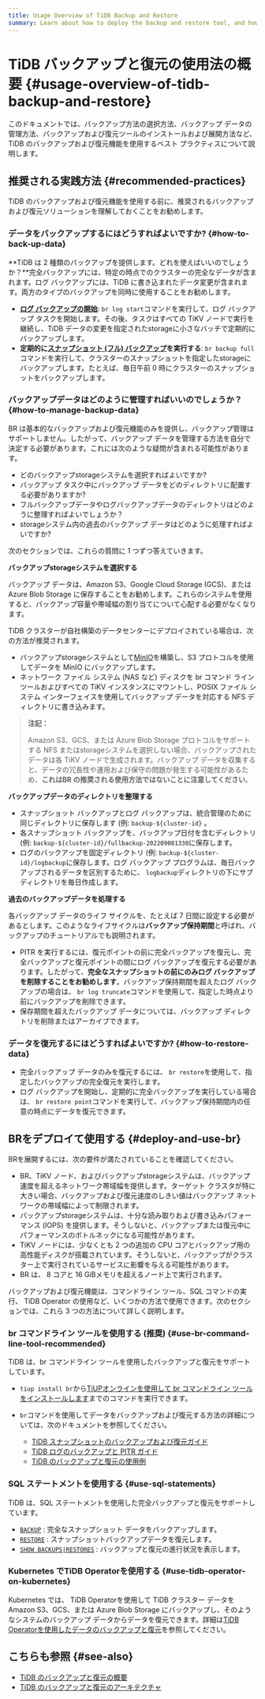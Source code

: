 ```yaml
---
title: Usage Overview of TiDB Backup and Restore
summary: Learn about how to deploy the backup and restore tool, and how to use it to back up and restore a TiDB cluster.
---
```


# TiDB バックアップと復元の使用法の概要 {#usage-overview-of-tidb-backup-and-restore}

このドキュメントでは、バックアップ方法の選択方法、バックアップ データの管理方法、バックアップおよび復元ツールのインストールおよび展開方法など、TiDB のバックアップおよび復元機能を使用するベスト プラクティスについて説明します。

## 推奨される実践方法 {#recommended-practices}

TiDB のバックアップおよび復元機能を使用する前に、推奨されるバックアップおよび復元ソリューションを理解しておくことをお勧めします。

### データをバックアップするにはどうすればよいですか? {#how-to-back-up-data}

**TiDB は 2 種類のバックアップを提供します。どれを使えばいいのでしょうか？**完全バックアップには、特定の時点でのクラスターの完全なデータが含まれます。ログ バックアップには、TiDB に書き込まれたデータ変更が含まれます。両方のタイプのバックアップを同時に使用することをお勧めします。

-   **<a href="/br/br-pitr-guide.md#start-log-backup">ログ バックアップの開始</a>**: `br log start`コマンドを実行して、ログ バックアップ タスクを開始します。その後、タスクはすべての TiKV ノードで実行を継続し、TiDB データの変更を指定されたstorageに小さなバッチで定期的にバックアップします。
-   **定期的に<a href="/br/br-snapshot-guide.md#back-up-cluster-snapshots">スナップショット (フル) バックアップ</a>を実行する**: `br backup full`コマンドを実行して、クラスターのスナップショットを指定したstorageにバックアップします。たとえば、毎日午前 0 時にクラスターのスナップショットをバックアップします。

### バックアップデータはどのように管理すればいいのでしょうか？ {#how-to-manage-backup-data}

BR は基本的なバックアップおよび復元機能のみを提供し、バックアップ管理はサポートしません。したがって、バックアップ データを管理する方法を自分で決定する必要があります。これには次のような疑問が含まれる可能性があります。

-   どのバックアップstorageシステムを選択すればよいですか?
-   バックアップ タスク中にバックアップ データをどのディレクトリに配置する必要がありますか?
-   フルバックアップデータやログバックアップデータのディレクトリはどのように整理すればよいでしょうか？
-   storageシステム内の過去のバックアップ データはどのように処理すればよいですか?

次のセクションでは、これらの質問に 1 つずつ答えていきます。

**バックアップstorageシステムを選択する**

バックアップ データは、Amazon S3、Google Cloud Storage (GCS)、または Azure Blob Storage に保存することをお勧めします。これらのシステムを使用すると、バックアップ容量や帯域幅の割り当てについて心配する必要がなくなります。

TiDB クラスターが自社構築のデータセンターにデプロイされている場合は、次の方法が推奨されます。

-   バックアップstorageシステムとして[MinIO](https://docs.min.io/docs/minio-quickstart-guide.html)を構築し、S3 プロトコルを使用してデータを MinIO にバックアップします。
-   ネットワーク ファイル システム (NAS など) ディスクを br コマンド ライン ツールおよびすべての TiKV インスタンスにマウントし、POSIX ファイル システム インターフェイスを使用してバックアップ データを対応する NFS ディレクトリに書き込みます。

> **注記：**
>
> Amazon S3、GCS、または Azure Blob Storage プロトコルをサポートする NFS またはstorageシステムを選択しない場合、バックアップされたデータは各 TiKV ノードで生成されます。バックアップ データを収集すると、データの冗長性や運用および保守の問題が発生する可能性があるため、**これはBR の推奨される使用方法ではないことに注意してください**。

**バックアップデータのディレクトリを整理する**

-   スナップショット バックアップとログ バックアップは、統合管理のために同じディレクトリに保存します (例: `backup-${cluster-id}` 。
-   各スナップショット バックアップを、バックアップ日付を含むディレクトリ (例: `backup-${cluster-id}/fullbackup-202209081330`に保存します。
-   ログのバックアップを固定ディレクトリ (例: `backup-${cluster-id}/logbackup`に保存します。ログ バックアップ プログラムは、毎日バックアップされるデータを区別するために、 `logbackup`ディレクトリの下にサブディレクトリを毎日作成します。

**過去のバックアップデータを処理する**

各バックアップ データのライフ サイクルを、たとえば 7 日間に設定する必要があるとします。このようなライフサイクルは**バックアップ保持期間**と呼ばれ、バックアップのチュートリアルでも説明されます。

-   PITR を実行するには、復元ポイントの前に完全バックアップを復元し、完全バックアップと復元ポイントの間にログ バックアップを復元する必要があります。したがって、**完全なスナップショットの前にのみログ バックアップを削除することをお勧めします**。バックアップ保持期間を超えたログ バックアップの場合は、 `br log truncate`コマンドを使用して、指定した時点より前にバックアップを削除できます。
-   保存期間を超えたバックアップ データについては、バックアップ ディレクトリを削除またはアーカイブできます。

### データを復元するにはどうすればよいですか? {#how-to-restore-data}

-   完全バックアップ データのみを復元するには、 `br restore`を使用して、指定したバックアップの完全復元を実行します。
-   ログ バックアップを開始し、定期的に完全バックアップを実行している場合は、 `br restore point`コマンドを実行して、バックアップ保持期間内の任意の時点にデータを復元できます。

## BRをデプロイて使用する {#deploy-and-use-br}

BRを展開するには、次の要件が満たされていることを確認してください。

-   BR、TiKV ノード、およびバックアップstorageシステムは、バックアップ速度を超えるネットワーク帯域幅を提供します。ターゲット クラスタが特に大きい場合、バックアップおよび復元速度のしきい値はバックアップ ネットワークの帯域幅によって制限されます。
-   バックアップstorageシステムは、十分な読み取りおよび書き込みパフォーマンス (IOPS) を提供します。そうしないと、バックアップまたは復元中にパフォーマンスのボトルネックになる可能性があります。
-   TiKV ノードには、少なくとも 2 つの追加の CPU コアとバックアップ用の高性能ディスクが搭載されています。そうしないと、バックアップがクラスター上で実行されているサービスに影響を与える可能性があります。
-   BR は、 8 コアと 16 GiBメモリを超えるノード上で実行されます。

バックアップおよび復元機能は、コマンドライン ツール、SQL コマンドの実行、 TiDB Operator の使用など、いくつかの方法で使用できます。次のセクションでは、これら 3 つの方法について詳しく説明します。

### br コマンドライン ツールを使用する (推奨) {#use-br-command-line-tool-recommended}

TiDB は、br コマンドライン ツールを使用したバックアップと復元をサポートしています。

-   `tiup install br`から[TiUPオンラインを使用して br コマンドライン ツールをインストールします](/migration-tools.md#install-tools-using-tiup)までのコマンドを実行できます。
-   `br`コマンドを使用してデータをバックアップおよび復元する方法の詳細については、次のドキュメントを参照してください。

    -   [TiDB スナップショットのバックアップおよび復元ガイド](/br/br-snapshot-guide.md)
    -   [TiDB ログのバックアップと PITR ガイド](/br/br-pitr-guide.md)
    -   [TiDB のバックアップと復元の使用例](/br/backup-and-restore-use-cases.md)

### SQL ステートメントを使用する {#use-sql-statements}

TiDB は、SQL ステートメントを使用した完全バックアップと復元をサポートしています。

-   [`BACKUP`](/sql-statements/sql-statement-backup.md) : 完全なスナップショット データをバックアップします。
-   [`RESTORE`](/sql-statements/sql-statement-restore.md) : スナップショットバックアップデータを復元します。
-   [`SHOW BACKUPS|RESTORES`](/sql-statements/sql-statement-show-backups.md) : バックアップと復元の進行状況を表示します。

### Kubernetes でTiDB Operatorを使用する {#use-tidb-operator-on-kubernetes}

Kubernetes では、 TiDB Operatorを使用して TiDB クラスター データを Amazon S3、GCS、または Azure Blob Storage にバックアップし、そのようなシステムのバックアップ データからデータを復元できます。詳細は[TiDB Operatorを使用したデータのバックアップと復元](https://docs.pingcap.com/tidb-in-kubernetes/stable/backup-restore-overview)を参照してください。

## こちらも参照 {#see-also}

-   [TiDB のバックアップと復元の概要](/br/backup-and-restore-overview.md)
-   [TiDB のバックアップと復元のアーキテクチャ](/br/backup-and-restore-design.md)

